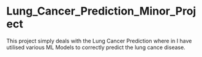 # Lung_Cancer_Prediction_Minor_Project

This project simply deals with the Lung Cancer Prediction where in I have utilised various ML Models to correctly predict the lung cance disease.
